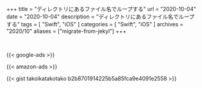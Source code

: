 +++
title =  "ディレクトリにあるファイル名でループする"
url = "2020-10-04"
date = "2020-10-04"
description = "ディレクトリにあるファイル名でループする"
tags = [
  "Swift",
  "iOS"
]
categories = [
  "Swift",
  "iOS"
]
archives = "2020/10"
aliases = ["migrate-from-jekyl"]
+++

<br>


<!-- Google Ads -->
{{< google-ads >}}

<!-- Amazon Ads -->
{{< amazon-ads >}}

{{< gist takoikatakotako b2b8701914225b5a85fca9e4091e2558 >}}
